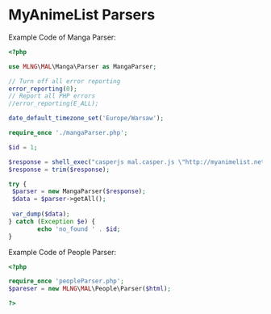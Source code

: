MyAnimeList Parsers
==========
Example Code of Manga Parser:
```php
<?php

use MLNG\MAL\Manga\Parser as MangaParser;

// Turn off all error reporting
error_reporting(0);
// Report all PHP errors
//error_reporting(E_ALL);

date_default_timezone_set('Europe/Warsaw');

require_once './mangaParser.php';

$id = 1;

$response = shell_exec("casperjs mal.casper.js \"http://myanimelist.net/manga/" . $id . "\" 2>&1 &");
$response = trim($response);

try {
 $parser = new MangaParser($response);
 $data = $parser->getAll();
 
 var_dump($data);
} catch (Exception $e) {
		echo 'no_found ' . $id;
}
 ```
 
 Example Code of People Parser:
```php
<?php

require_once 'peopleParser.php';
$pareser = new MLNG\MAL\People\Parser($html);

?>
 ```
